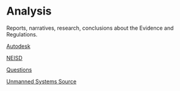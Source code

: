 # Analysis 

Reports, narratives, research, conclusions about the Evidence and Regulations.

[Autodesk](https://oakstreetfalls.github.io/Analysis/Autodesk/Autodesk)

[NEISD](https://oakstreetfalls.github.io/Analysis/NEISD)

[Questions](https://oakstreetfalls.github.io/Analysis/ThingsThatMakeYouGoHmmm)

[Unmanned Systems Source](https://oakstreetfalls.github.io/Analysis/USS/USS)
